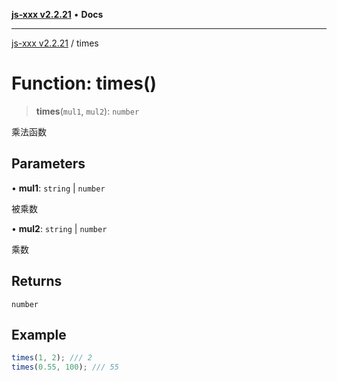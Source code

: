 [**js-xxx v2.2.21**](../README.md) • **Docs**

***

[js-xxx v2.2.21](../README.md) / times

# Function: times()

> **times**(`mul1`, `mul2`): `number`

乘法函数

## Parameters

• **mul1**: `string` \| `number`

被乘数

• **mul2**: `string` \| `number`

乘数

## Returns

`number`

## Example

```ts
times(1, 2); /// 2
times(0.55, 100); /// 55
```
